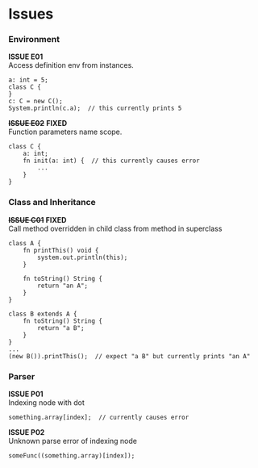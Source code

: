 # Issues

### Environment

**ISSUE E01** \
Access definition env from instances.
```
a: int = 5;
class C {
}
c: C = new C();
System.println(c.a);  // this currently prints 5
```

~~**ISSUE E02**~~ **FIXED** \
Function parameters name scope.
```
class C {
    a: int;
    fn init(a: int) {  // this currently causes error
        ...
    }    
}
```

### Class and Inheritance

~~**ISSUE C01**~~ **FIXED** \
Call method overridden in child class from method in superclass
```
class A {
    fn printThis() void {
        system.out.println(this);
    }

    fn toString() String {
        return "an A";
    }
}

class B extends A {
    fn toString() String {
        return "a B";
    }
}
...
(new B()).printThis();  // expect "a B" but currently prints "an A"

```

### Parser

**ISSUE P01** \
Indexing node with dot
```
something.array[index];  // currently causes error
```

**ISSUE P02** \
Unknown parse error of indexing node
```
someFunc((something.array)[index]);
```
